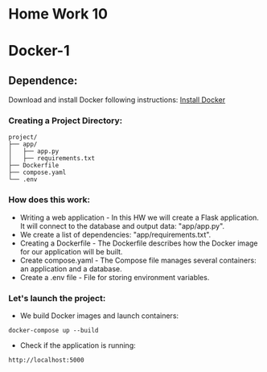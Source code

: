 # Home Work 10

# Docker-1

## Dependence:
Download and install Docker following instructions: [Install Docker](https://docs.docker.com/engine/install/)

### Creating a Project Directory:

```
project/
├── app/
│   ├── app.py
│   ├── requirements.txt
├── Dockerfile
├── compose.yaml
└── .env         
```

### How does this work:

* Writing a web application - In this HW we will create a Flask application. It will connect to the database and output data: "app/app.py".
* We create a list of dependencies: "app/requirements.txt".
* Creating a Dockerfile - The Dockerfile describes how the Docker image for our application will be built.
* Create compose.yaml - The Compose file manages several containers: an application and a database.
* Create a .env file - File for storing environment variables.

### Let's launch the project:

* We build Docker images and launch containers:
```
docker-compose up --build
```

* Check if the application is running:

```
http://localhost:5000
```


